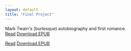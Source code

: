```yaml
---
layout: default
title: "Final Project"
---
```



Mark Twain's (burlesque) autobiography and first romance.  
[Read](https://mark1.pressbooks.com/) [Download EPUB](mmalher.github.io/final-project/VAC6079.epub)

[Read]() [Download EPUB]()

